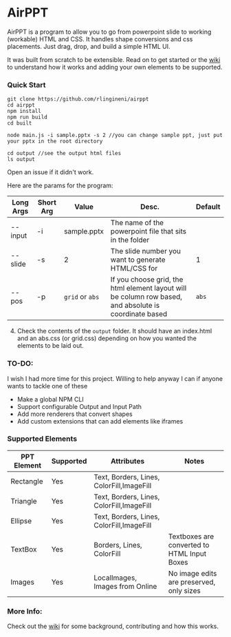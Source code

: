 # AirPPT

AirPPT is a program to allow you to go from powerpoint slide to working (workable) HTML and CSS. It handles shape conversions and css placements. Just drag, drop, and build a simple HTML UI.

It was built from scratch to be extensible. Read on to get started or the [wiki](https://github.com/rlingineni/airppt/wiki) to understand how it works and adding your own elements to be supported.


### Quick Start

```
git clone https://github.com/rlingineni/airppt
cd airppt
npm install
npm run build
cd built

node main.js -i sample.pptx -s 2 //you can change sample ppt, just put your pptx in the root directory

cd output //see the output html files
ls output
```

Open an issue if it didn't work.

Here are the params for the program:

| Long Args |   Short Arg          |      Value      | Desc.                                                                                                  | Default |
| ---------------- | --------|-------------| ------------------------------------------------------------------------------------------------------ | ------- |
| --input| -i    |   sample.pptx   | The name of the powerpoint file that sits in the folder                                                |
| --slide |-s    |        2        | The slide number you want to generate HTML/CSS for                                                     | 1       |
| --pos| -p | `grid` or `abs` | If you choose grid, the html element layout will be column row based, and absolute is coordinate based | `abs`  |

4. Check the contents of the `output` folder. It should have an index.html and an abs.css (or grid.css) depending on how you wanted the elements to be laid out.


### TO-DO:

I wish I had more time for this project. Willing to help anyway I can if anyone wants to tackle one of these

- Make a global NPM CLI
- Support configurable Output and Input Path
- Add more renderers that convert shapes
- Add custom extensions that can add elements like iframes

### Supported Elements

| PPT Element | Supported | Attributes            | Notes |
|-------------|-----------|-----------------------|-------|
|Rectangle| Yes| Text, Borders, Lines, ColorFill,ImageFill |       |  
|Triangle| Yes| Text, Borders, Lines, ColorFill,ImageFill |       | 
|Ellipse| Yes| Text, Borders, Lines, ColorFill,ImageFill |       |  
|TextBox| Yes| Borders, Lines, ColorFill |Textboxes are converted to HTML Input Boxes|  
|Images | Yes | LocalImages, Images from Online | No image edits are preserved, only sizes |

### More Info:

Check out the [wiki](https://github.com/rlingineni/airppt/wiki) for some background, contributing and how this works.
